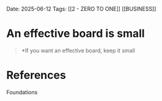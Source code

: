 Date: 2025-06-12
Tags: [[2 - ZERO TO ONE]] [[BUSINESS]] 

# An effective board is small

>*If you want an effective board, keep it small
# References 
Foundations